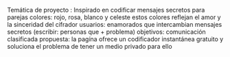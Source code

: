 Temática de proyecto : Inspirado en codificar mensajes secretos para parejas
colores: rojo, rosa, blanco y celeste
estos colores reflejan el amor y la sinceridad del cifrador
usuarios: enamorados que intercambian mensajes secretos 
(escribir: personas que + problema)
objetivos: comunicación clasificada
propuesta: la pagína ofrece un codificador instantánea gratuito y
soluciona el problema de tener un medio privado para ello 
